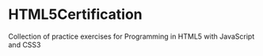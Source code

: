 # HTML5Certification
Collection of practice exercises for Programming in HTML5 with JavaScript and CSS3
